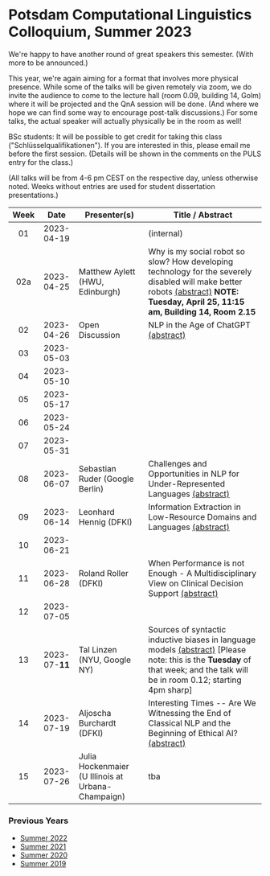 # Potsdam Computational Linguistics Colloquium, Summer 2023

We're happy to have another round of great speakers this semester. (With more to be announced.)

This year, we're again aiming for a format that involves more physical presence. While some of the talks will be given remotely via zoom, we do invite the audience to come to the lecture hall (room 0.09, building 14, Golm) where it will be projected and the QnA session will be done. (And where we hope we can find some way to encourage post-talk discussions.) For some talks, the actual speaker will actually physically be in the room as well!

BSc students: It will be possible to get credit for taking this class ("Schlüsselqualifikationen"). If you are interested in this, please email me before the first session. (Details will be shown in the comments on the PULS entry for the class.)

(All talks will be from 4-6 pm CEST on the respective day, unless otherwise noted. Weeks without entries are used for student dissertation presentations.)


| Week | Date | Presenter(s) | Title / Abstract|
|:------:|:------:|-----------|------|
01 | 2023-04-19 |   | (internal)   |
02a | 2023-04-25 | Matthew Aylett (HWU, Edinburgh) |   Why is my social robot so slow? How developing technology for the severely disabled will make better robots [(abstract)](material/2023/aylett_abstract.md) **NOTE: Tuesday, April 25, 11:15 am, Building 14, Room 2.15** |
02 | 2023-04-26 | Open Discussion  |  NLP in the Age of ChatGPT [(abstract)](material/2023/nlpgpt_abstract.md)  |
03 | 2023-05-03 |   |   |
04 | 2023-05-10 |   |   |
05 | 2023-05-17 |   |   |
06 | 2023-05-24 |   |   |
07 | 2023-05-31 |   |   |
08 | 2023-06-07 | Sebastian Ruder (Google Berlin)  | Challenges and Opportunities in NLP for Under-Represented Languages [(abstract)](material/2023/ruder_abstract.md)  |
09 | 2023-06-14 | Leonhard Hennig (DFKI)  | Information Extraction in Low-Resource Domains and Languages [(abstract)](material/2023/hennig_abstract.md)  |
10 | 2023-06-21 |   |   |
11 | 2023-06-28 | Roland Roller (DFKI)  | When Performance is not Enough - A Multidisciplinary View on Clinical Decision Support [(abstract)](material/2023/roller_abstract.md)  |
12 | 2023-07-05 |   |   |
13 | 2023-07-**11** | Tal Linzen (NYU, Google NY)  | Sources of syntactic inductive biases in language models [(abstract)](material/2023/linzen_abstract.md) [Please note: this is the **Tuesday** of that week; and the talk will be in room 0.12; starting 4pm sharp] |
14 | 2023-07-19 |  Aljoscha Burchardt (DFKI) | Interesting Times -- Are We Witnessing the End of Classical NLP and the Beginning of Ethical AI? [(abstract)](material/2023/burchardt_abstract.md)  |
15 | 2023-07-26 |  Julia Hockenmaier (U Illinois at Urbana-Champaign) | tba  |


### Previous Years

* [Summer 2022](past/summer2022.md)
* [Summer 2021](past/summer2021.md)
* [Summer 2020](past/summer2020.md)
* [Summer 2019](past/summer2019.md)

